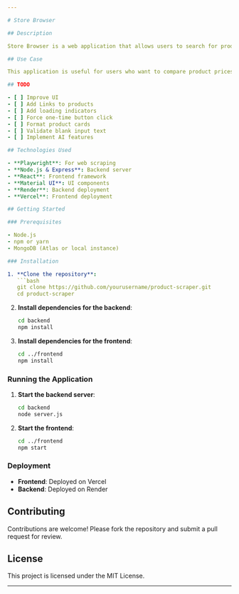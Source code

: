```yaml
---

# Store Browser

## Description

Store Browser is a web application that allows users to search for products across multiple online delivery stores such as Swiggy, Zepto, and Blinkit. The application scrapes data from these sources, merges and sorts the results, and displays them in a user-friendly interface. The backend is built with Node.js and Express, while the frontend is developed using React and Material UI. The application is deployed using Render for the backend and Vercel for the frontend.

## Use Case

This application is useful for users who want to compare product prices and availability across different online delivery platforms. It provides a consolidated view of products, making it easier to find the best deals and make informed purchasing decisions.

## TODO

- [ ] Improve UI
- [ ] Add Links to products
- [ ] Add loading indicators
- [ ] Force one-time button click
- [ ] Format product cards
- [ ] Validate blank input text
- [ ] Implement AI features

## Technologies Used

- **Playwright**: For web scraping
- **Node.js & Express**: Backend server
- **React**: Frontend framework
- **Material UI**: UI components
- **Render**: Backend deployment
- **Vercel**: Frontend deployment

## Getting Started

### Prerequisites

- Node.js
- npm or yarn
- MongoDB (Atlas or local instance)

### Installation

1. **Clone the repository**:
   ```bash
   git clone https://github.com/yourusername/product-scraper.git
   cd product-scraper
   ```

2. **Install dependencies for the backend**:
   ```bash
   cd backend
   npm install
   ```

3. **Install dependencies for the frontend**:
   ```bash
   cd ../frontend
   npm install
   ```

### Running the Application

1. **Start the backend server**:
   ```bash
   cd backend
   node server.js
   ```

2. **Start the frontend**:
   ```bash
   cd ../frontend
   npm start
   ```

### Deployment

- **Frontend**: Deployed on Vercel
- **Backend**: Deployed on Render

## Contributing

Contributions are welcome! Please fork the repository and submit a pull request for review.

## License

This project is licensed under the MIT License.

---
```


